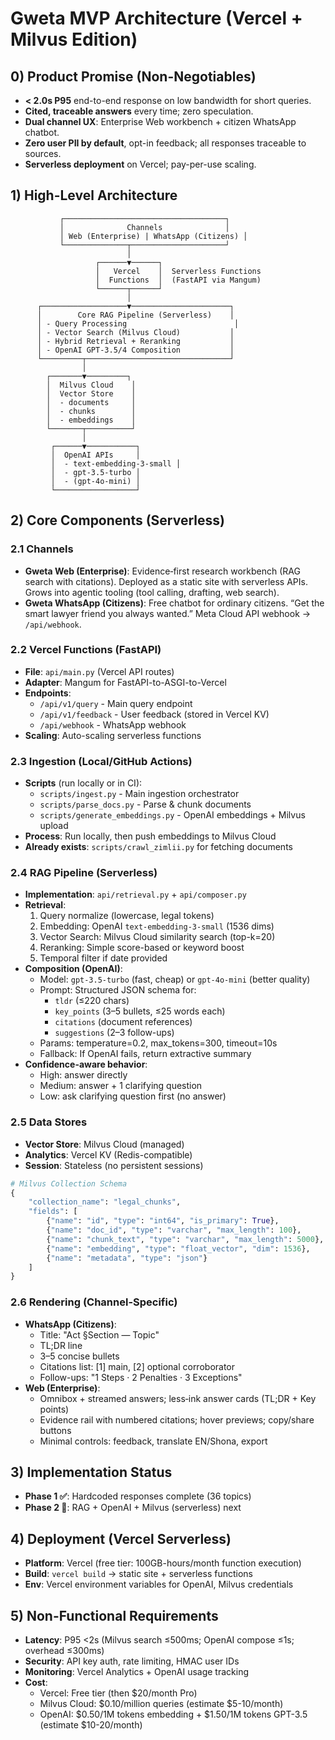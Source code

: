 # Gweta MVP Architecture (Vercel + Milvus Edition)

## 0) Product Promise (Non-Negotiables)
- **< 2.0s P95** end-to-end response on low bandwidth for short queries.
- **Cited, traceable answers** every time; zero speculation.
- **Dual channel UX**: Enterprise Web workbench + citizen WhatsApp chatbot.
- **Zero user PII by default**, opt-in feedback; all responses traceable to sources.
- **Serverless deployment** on Vercel; pay-per-use scaling.

## 1) High-Level Architecture
```
           ┌────────────────────────────────────┐
           │              Channels              │
           │ Web (Enterprise) | WhatsApp (Citizens) │
           └──────────────┬─────────────────────┘
                          │
                   ┌──────▼──────┐
                   │   Vercel    │  Serverless Functions
                   │  Functions  │  (FastAPI via Mangum)
                   └──────┬──────┘
                          │
      ┌───────────────────▼──────────────────────┐
      │        Core RAG Pipeline (Serverless)    │
      │ - Query Processing                        │
      │ - Vector Search (Milvus Cloud)           │
      │ - Hybrid Retrieval + Reranking           │
      │ - OpenAI GPT-3.5/4 Composition           │
      └─────────┬────────────────────────────────┘
                │
        ┌───────▼─────────┐
        │  Milvus Cloud    │
        │  Vector Store    │
        │  - documents     │
        │  - chunks        │
        │  - embeddings    │
        └───────┬──────────┘
                │
         ┌──────▼───────────┐
         │  OpenAI APIs     │
         │  - text-embedding-3-small │
         │  - gpt-3.5-turbo │
         │  - (gpt-4o-mini) │
         └──────────────────┘
```

## 2) Core Components (Serverless)
### 2.1 Channels
- **Gweta Web (Enterprise)**: Evidence‑first research workbench (RAG search with citations). Deployed as a static site with serverless APIs. Grows into agentic tooling (tool calling, drafting, web search).
- **Gweta WhatsApp (Citizens)**: Free chatbot for ordinary citizens. “Get the smart lawyer friend you always wanted.” Meta Cloud API webhook → `/api/webhook`.

### 2.2 Vercel Functions (FastAPI)
- **File**: `api/main.py` (Vercel API routes)
- **Adapter**: Mangum for FastAPI-to-ASGI-to-Vercel
- **Endpoints**: 
  - `/api/v1/query` - Main query endpoint
  - `/api/v1/feedback` - User feedback (stored in Vercel KV)
  - `/api/webhook` - WhatsApp webhook
- **Scaling**: Auto-scaling serverless functions

### 2.3 Ingestion (Local/GitHub Actions)
- **Scripts** (run locally or in CI):
  - `scripts/ingest.py` - Main ingestion orchestrator
  - `scripts/parse_docs.py` - Parse & chunk documents
  - `scripts/generate_embeddings.py` - OpenAI embeddings + Milvus upload
- **Process**: Run locally, then push embeddings to Milvus Cloud
- **Already exists**: `scripts/crawl_zimlii.py` for fetching documents

### 2.4 RAG Pipeline (Serverless)
- **Implementation**: `api/retrieval.py` + `api/composer.py`
- **Retrieval**:
  1. Query normalize (lowercase, legal tokens)
  2. Embedding: OpenAI `text-embedding-3-small` (1536 dims)
  3. Vector Search: Milvus Cloud similarity search (top-k=20)
  4. Reranking: Simple score-based or keyword boost
  5. Temporal filter if date provided
- **Composition (OpenAI)**:
  - Model: `gpt-3.5-turbo` (fast, cheap) or `gpt-4o-mini` (better quality)
  - Prompt: Structured JSON schema for:
    - `tldr` (≤220 chars)
    - `key_points` (3–5 bullets, ≤25 words each)
    - `citations` (document references)
    - `suggestions` (2–3 follow-ups)
  - Params: temperature=0.2, max_tokens=300, timeout=10s
  - Fallback: If OpenAI fails, return extractive summary
- **Confidence-aware behavior**:
  - High: answer directly
  - Medium: answer + 1 clarifying question
  - Low: ask clarifying question first (no answer)

### 2.5 Data Stores
- **Vector Store**: Milvus Cloud (managed)
- **Analytics**: Vercel KV (Redis-compatible)
- **Session**: Stateless (no persistent sessions)

```python
# Milvus Collection Schema
{
    "collection_name": "legal_chunks",
    "fields": [
        {"name": "id", "type": "int64", "is_primary": True},
        {"name": "doc_id", "type": "varchar", "max_length": 100},
        {"name": "chunk_text", "type": "varchar", "max_length": 5000},
        {"name": "embedding", "type": "float_vector", "dim": 1536},
        {"name": "metadata", "type": "json"}
    ]
}
```

### 2.6 Rendering (Channel-Specific)
- **WhatsApp (Citizens)**:
  - Title: "Act §Section — Topic"
  - TL;DR line
  - 3–5 concise bullets
  - Citations list: [1] main, [2] optional corroborator
  - Follow-ups: "1 Steps · 2 Penalties · 3 Exceptions"
- **Web (Enterprise)**:
  - Omnibox + streamed answers; less‑ink answer cards (TL;DR + Key points)
  - Evidence rail with numbered citations; hover previews; copy/share buttons
  - Minimal controls: feedback, translate EN/Shona, export

## 3) Implementation Status
- **Phase 1 ✅**: Hardcoded responses complete (36 topics)
- **Phase 2 🔴**: RAG + OpenAI + Milvus (serverless) next

## 4) Deployment (Vercel Serverless)
- **Platform**: Vercel (free tier: 100GB-hours/month function execution)
- **Build**: `vercel build` → static site + serverless functions
- **Env**: Vercel environment variables for OpenAI, Milvus credentials

## 5) Non-Functional Requirements
- **Latency**: P95 <2s (Milvus search ≤500ms; OpenAI compose ≤1s; overhead ≤300ms)
- **Security**: API key auth, rate limiting, HMAC user IDs
- **Monitoring**: Vercel Analytics + OpenAI usage tracking
- **Cost**: 
  - Vercel: Free tier (then $20/month Pro)
  - Milvus Cloud: $0.10/million queries (estimate $5-10/month)
  - OpenAI: $0.50/1M tokens embedding + $1.50/1M tokens GPT-3.5 (estimate $10-20/month)

